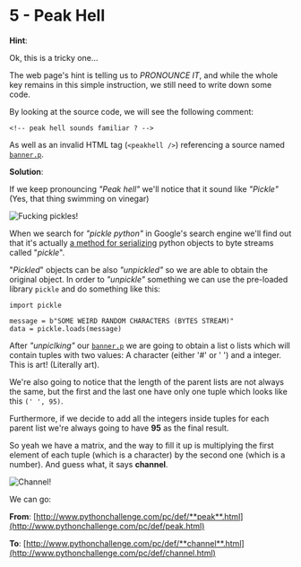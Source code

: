# 5 - Peak Hell

**Hint**:

Ok, this is a tricky one...

The web page's hint is telling us to *PRONOUNCE IT*, and while the whole
key remains in this simple instruction, we still need to write down some code.

By looking at the source code, we will see the following comment:

```<!-- peak hell sounds familiar ? -->```

As well as an invalid HTML tag (`<peakhell />`) referencing a source 
named [`banner.p`](http://www.pythonchallenge.com/pc/def/banner.p).

**Solution**:

If we keep pronouncing _"Peak hell"_ we'll notice that it sound like _"Pickle"_ 
(Yes, that thing swimming on vinegar)

![Fucking pickles!](https://img.buzzfeed.com/buzzfeed-static/static/2015-03/31/1/enhanced/webdr02/enhanced-7879-1427781273-1.jpg)

When we search for _"pickle python"_ in Google's search engine we'll find out that it's actually [a method
for serializing](https://docs.python.org/3/library/pickle.html) python objects to byte
 streams called "_pickle_".

"_Pickled_" objects can be also _"unpickled"_ so we are able to obtain the original object.
In order to _"unpickle"_ something we can use the pre-loaded library `pickle` and do something like this:

```
import pickle

message = b"SOME WEIRD RANDOM CHARACTERS (BYTES STREAM)"
data = pickle.loads(message)
```

After _"unpiclking"_ our [`banner.p`](http://www.pythonchallenge.com/pc/def/banner.p) 
we are going to obtain a list o lists which will contain tuples with two values: 
A character (either '#' or ' ') and a integer. This is art! (Literally art).

We're also going to notice that the length of the parent lists are not always the same, 
but the first and the last one have only one tuple which looks like this `(' ', 95)`.

Furthermore, if we decide to add all the integers inside tuples for each parent list 
we're always going to have **95** as the final result.

So yeah we have a matrix, and the way to fill it up is multiplying the first element of each 
tuple (which is a character) by the second one (which is a number). And guess what, it says **channel**.

![Channel!](https://github.com/pablotrinidad/pythonchallenge/blob/master/5%20-%20Peak%20Hell/solution.png?raw=true)

We can go:

**From**: [http://www.pythonchallenge.com/pc/def/**peak**.html](http://www.pythonchallenge.com/pc/def/peak.html)

**To**: [http://www.pythonchallenge.com/pc/def/**channel**.html](http://www.pythonchallenge.com/pc/def/channel.html)

